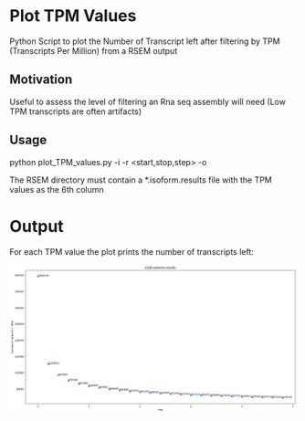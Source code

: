 # Plot TPM Values

Python Script to plot the Number of Transcript left after filtering by TPM (Transcripts Per Million) from a RSEM output

## Motivation

Useful to assess the level of filtering an Rna seq assembly will need (Low TPM transcripts are often artifacts)

## Usage

python plot_TPM_values.py -i <rsemDirectory> -r <start,stop,step> -o <outputDir>

The RSEM directory must contain a *.isoform.results file with the TPM values as the 6th column

# Output 

For each TPM value the plot prints the number of transcripts left:

![alt text](https://raw.githubusercontent.com/MCorentin//plot_TPM_values.py/master/example.png)
